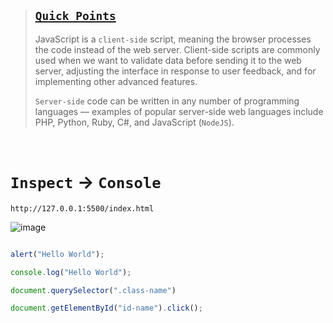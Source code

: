 
> ## [`Quick Points`](https://www.youtube.com/watch?v=hKB-YGF14SY)
>
> JavaScript is a `client-side` script, meaning the browser processes the code instead of the web server. Client-side scripts are commonly used when we want to validate data before sending it to the web server, adjusting the interface in response to user feedback, and for implementing other advanced features.
>
> `Server-side` code can be written in any number of programming languages — examples of popular server-side web languages include PHP, Python, Ruby, C#, and JavaScript (`NodeJS`).

<br>

# `Inspect` -> `Console`

    http://127.0.0.1:5500/index.html
    
![image](https://github.com/imvickykumar999/Learning-Javascript/assets/50515418/24e36955-b3df-4e41-b607-6b535a924f76)

```javascript

alert("Hello World");

console.log("Hello World");

document.querySelector(".class-name")

document.getElementById("id-name").click();

```
